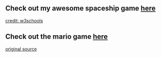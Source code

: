 ## Check out my awesome spaceship game [here](https://bunnydeviloper.github.io/spaceship-game/)
[credit: w3schools](https://www.w3schools.com/graphics/game_intro.asp)

## Check out the mario game [here](https://bunnydeviloper.github.io/spaceship-game/mario/index.html/)
[original source](https://stackoverflow.com/questions/37858483/how-to-add-a-play-again-feature-to-javascript-game/37859224#37859224)
